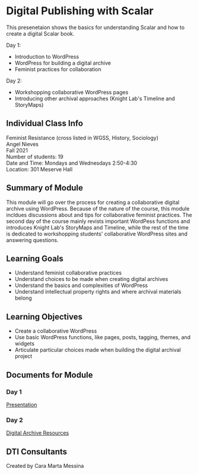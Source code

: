 # Digital Publishing with Scalar
This presenetaion shows the basics for understanding Scalar and how to create a digital Scalar book. 

Day 1:
- Introduction to WordPress
- WordPress for building a digital archive
- Feminist practices for collaboration

Day 2:
- Workshopping collaborative WordPress pages
- Introducing other archival approaches (Knight Lab's Timeline and StoryMaps)

## Individual Class Info
Feminist Resistance (cross listed in WGSS, History, Sociology)
<br>
Angel Nieves
<br>
Fall 2021
<br>
Number of students: 19
<br>
Date and Time: Mondays and Wednesdays 2:50-4:30
<br>
Location: 301 Meserve Hall<br>

## Summary of Module
This module will go over the process for creating a collaborative digital archive using WordPress. Because of the nature of the course, this module incldues discussions about and tips for collaborative feminist practices. The second day of the course mainly revists important WordPess functions and introduces Knight Lab's StoryMaps and Timeline, while the rest of the time is dedicated to workshopping students' collaborative WordPress sites and answering questions. 

## Learning Goals
- Understand feminist collaborative practices
- Understand choices to be made when creating digital archives
- Understand the basics and complexities of WordPress
- Understand intellectual property rights and where archival materials belong

## Learning Objectives
- Create a collaborative WordPress
- Use basic WordPress functions, like pages, posts, tagging, themes, and widgets 
- Articulate particular choices made when building the digital archival project

## Documents for Module

### Day 1
[Presentation](https://github.com/NULabNortheastern/digitalassignmentshowcase/blob/master/digital_archives/feminist_resistance-spring2019-walters/day1-presentation.pdf)

### Day 2
[Digital Archive Resources](https://github.com/NULabNortheastern/digitalassignmentshowcase/blob/master/digital_archives/feminist_resistance-spring2019-walters/day2-handout.pdf)

## DTI Consultants
Created by Cara Marta Messina
